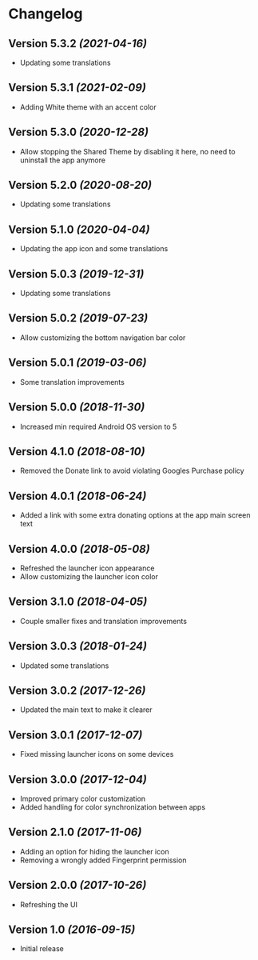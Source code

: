 Changelog
==========

Version 5.3.2 *(2021-04-16)*
----------------------------

 * Updating some translations

Version 5.3.1 *(2021-02-09)*
----------------------------

 * Adding White theme with an accent color

Version 5.3.0 *(2020-12-28)*
----------------------------

 * Allow stopping the Shared Theme by disabling it here, no need to uninstall the app anymore

Version 5.2.0 *(2020-08-20)*
----------------------------

 * Updating some translations

Version 5.1.0 *(2020-04-04)*
----------------------------

 * Updating the app icon and some translations

Version 5.0.3 *(2019-12-31)*
----------------------------

 * Updating some translations

Version 5.0.2 *(2019-07-23)*
----------------------------

 * Allow customizing the bottom navigation bar color

Version 5.0.1 *(2019-03-06)*
----------------------------

 * Some translation improvements

Version 5.0.0 *(2018-11-30)*
----------------------------

 * Increased min required Android OS version to 5

Version 4.1.0 *(2018-08-10)*
----------------------------

 * Removed the Donate link to avoid violating Googles Purchase policy

Version 4.0.1 *(2018-06-24)*
----------------------------

 * Added a link with some extra donating options at the app main screen text

Version 4.0.0 *(2018-05-08)*
----------------------------

 * Refreshed the launcher icon appearance
 * Allow customizing the launcher icon color

Version 3.1.0 *(2018-04-05)*
----------------------------

 * Couple smaller fixes and translation improvements

Version 3.0.3 *(2018-01-24)*
----------------------------

 * Updated some translations

Version 3.0.2 *(2017-12-26)*
----------------------------

 * Updated the main text to make it clearer

Version 3.0.1 *(2017-12-07)*
----------------------------

 * Fixed missing launcher icons on some devices

Version 3.0.0 *(2017-12-04)*
----------------------------

 * Improved primary color customization
 * Added handling for color synchronization between apps

Version 2.1.0 *(2017-11-06)*
----------------------------

 * Adding an option for hiding the launcher icon
 * Removing a wrongly added Fingerprint permission

Version 2.0.0 *(2017-10-26)*
----------------------------

 * Refreshing the UI

Version 1.0 *(2016-09-15)*
----------------------------

 * Initial release

